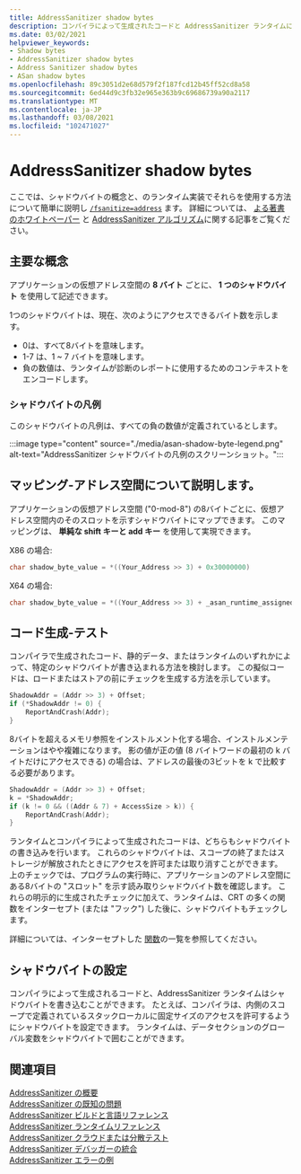 ```yaml
---
title: AddressSanitizer shadow bytes
description: コンパイラによって生成されたコードと AddressSanitizer ランタイムによって書き込まれ、読み取られるシャドウバイトの技術説明。
ms.date: 03/02/2021
helpviewer_keywords:
- Shadow bytes
- AddressSanitizer shadow bytes
- Address Sanitizer shadow bytes
- ASan shadow bytes
ms.openlocfilehash: 89c3051d2e68d579f2f187fcd12b45ff52cd8a58
ms.sourcegitcommit: 6ed44d9c3fb32e965e363b9c69686739a90a2117
ms.translationtype: MT
ms.contentlocale: ja-JP
ms.lasthandoff: 03/08/2021
ms.locfileid: "102471027"
---
```

# <a name="addresssanitizer-shadow-bytes"></a>AddressSanitizer shadow bytes

ここでは、シャドウバイトの概念と、のランタイム実装でそれらを使用する方法について簡単に説明し [`/fsanitize=address`](../build/reference/fsanitize.md) ます。 詳細については、 [よる著書のホワイトペーパー](https://www.usenix.org/system/files/conference/atc12/atc12-final39.pdf) と [AddressSanitizer アルゴリズム](https://github.com/google/sanitizers/wiki/AddressSanitizerAlgorithm)に関する記事をご覧ください。

## <a name="core-concept"></a>主要な概念

アプリケーションの仮想アドレス空間の **8 バイト** ごとに、 **1 つのシャドウバイト** を使用して記述できます。

1つのシャドウバイトは、現在、次のようにアクセスできるバイト数を示します。

- 0は、すべて8バイトを意味します。
- 1-7 は、1 ~ 7 バイトを意味します。
- 負の数値は、ランタイムが診断のレポートに使用するためのコンテキストをエンコードします。

### <a name="shadow-byte-legend"></a>シャドウバイトの凡例

このシャドウバイトの凡例は、すべての負の数値が定義されているとします。

:::image type="content" source="./media/asan-shadow-byte-legend.png" alt-text="AddressSanitizer シャドウバイトの凡例のスクリーンショット。":::

## <a name="mapping---describing-your-address-space"></a>マッピング-アドレス空間について説明します。

アプリケーションの仮想アドレス空間 ("0-mod-8") の8バイトごとに、仮想アドレス空間内のそのスロットを示すシャドウバイトにマップできます。  このマッピングは、 **単純な shift キーと add キー** を使用して実現できます。

X86 の場合:

```cpp
char shadow_byte_value = *((Your_Address >> 3) + 0x30000000)
```

X64 の場合:

```cpp
char shadow_byte_value = *((Your_Address >> 3) + _asan_runtime_assigned_offset)
```

## <a name="code-generation---tests"></a>コード生成-テスト

コンパイラで生成されたコード、静的データ、またはランタイムのいずれかによって、特定のシャドウバイトが書き込まれる方法を検討します。 この擬似コードは、ロードまたはストアの前にチェックを生成する方法を示しています。

```cpp
ShadowAddr = (Addr >> 3) + Offset;
if (*ShadowAddr != 0) {
    ReportAndCrash(Addr);
}
```

8バイトを超えるメモリ参照をインストルメント化する場合、インストルメンテーションはやや複雑になります。 影の値が正の値 (8 バイトワードの最初の k バイトだけにアクセスできる) の場合は、アドレスの最後の3ビットを k で比較する必要があります。

```cpp
ShadowAddr = (Addr >> 3) + Offset;
k = *ShadowAddr;
if (k != 0 && ((Addr & 7) + AccessSize > k)) {
    ReportAndCrash(Addr);
}
```

ランタイムとコンパイラによって生成されたコードは、どちらもシャドウバイトの書き込みを行います。 これらのシャドウバイトは、スコープの終了またはストレージが解放されたときにアクセスを許可または取り消すことができます。 上のチェックでは、プログラムの実行時に、アプリケーションのアドレス空間にある8バイトの "スロット" を示す読み取りシャドウバイト数を確認します。 これらの明示的に生成されたチェックに加えて、ランタイムは、CRT の多くの関数をインターセプト (または "フック") した後に、シャドウバイトもチェックします。

詳細については、インターセプトした [関数](./asan-runtime.md#default-interceptors)の一覧を参照してください。

## <a name="setting-shadow-bytes"></a>シャドウバイトの設定

コンパイラによって生成されるコードと、AddressSanitizer ランタイムはシャドウバイトを書き込むことができます。 たとえば、コンパイラは、内側のスコープで定義されているスタックローカルに固定サイズのアクセスを許可するようにシャドウバイトを設定できます。 ランタイムは、データセクションのグローバル変数をシャドウバイトで囲むことができます。

## <a name="see-also"></a>関連項目

[AddressSanitizer の概要](./asan.md)\
[AddressSanitizer の既知の問題](./asan-known-issues.md)\
[AddressSanitizer ビルドと言語リファレンス](./asan-building.md)\
[AddressSanitizer ランタイムリファレンス](./asan-runtime.md)\
[AddressSanitizer クラウドまたは分散テスト](./asan-offline-crash-dumps.md)\
[AddressSanitizer デバッガーの統合](./asan-debugger-integration.md)\
[AddressSanitizer エラーの例](./asan-error-examples.md)
